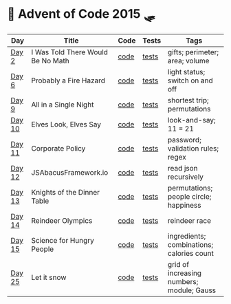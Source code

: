 # 🦌 Advent of Code 2015 🛷

| Day  | Title | Code | Tests | Tags |
| ---- | ----- | ---- | ----- | ---- |
| [Day 2](https://adventofcode.com/2015/day/2)   | I Was Told There Would Be No Math | [code](day02/Day2.kt)  | [tests](../../../test/kotlin/aoc2015/day02/Day2KtTest.kt)  | gifts; perimeter; area; volume            |
| [Day 6](https://adventofcode.com/2015/day/6)   | Probably a Fire Hazard            | [code](day06/Day6.kt)  | [tests](../../../test/kotlin/aoc2015/day06/Day6KtTest.kt)  | light status; switch on and off           |
| [Day 9](https://adventofcode.com/2015/day/9)   | All in a Single Night             | [code](day09/Day9.kt)  | [tests](../../../test/kotlin/aoc2015/day09/Day9KtTest.kt)  | shortest trip; permutations               |
| [Day 10](https://adventofcode.com/2015/day/10) | Elves Look, Elves Say             | [code](day10/Day10.kt) | [tests](../../../test/kotlin/aoc2015/day10/Day10KtTest.kt) | look-and-say; 11 = 21                     |
| [Day 11](https://adventofcode.com/2015/day/11) | Corporate Policy                  | [code](day11/Day11.kt) | [tests](../../../test/kotlin/aoc2015/day11/Day11KtTest.kt) | password; validation rules; regex         |
| [Day 12](https://adventofcode.com/2015/day/12) | JSAbacusFramework.io              | [code](day12/Day12.kt) | [tests](../../../test/kotlin/aoc2015/day12/Day12KtTest.kt) | read json recursively                     |
| [Day 13](https://adventofcode.com/2015/day/13) | Knights of the Dinner Table       | [code](day13/Day13.kt) | [tests](../../../test/kotlin/aoc2015/day13/Day13KtTest.kt) | permutations; people circle; happiness    |
| [Day 14](https://adventofcode.com/2015/day/14) | Reindeer Olympics                 | [code](day14/Day14.kt) | [tests](../../../test/kotlin/aoc2015/day14/Day14KtTest.kt) | reindeer race                             |
| [Day 15](https://adventofcode.com/2015/day/15) | Science for Hungry People         | [code](day15/Day15.kt) | [tests](../../../test/kotlin/aoc2015/day15/Day15KtTest.kt) | ingredients; combinations; calories count |
| [Day 25](https://adventofcode.com/2015/day/25) | Let it snow                       | [code](day25/Day25.kt) | [tests](../../../test/kotlin/aoc2015/day25/Day25KtTest.kt) | grid of increasing numbers; module; Gauss |
